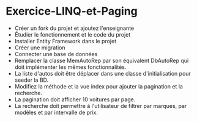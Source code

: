 # Exercice-LINQ-et-Paging
- Créer un fork du projet et ajoutez l'enseignante
- Étudier le fonctionnement et le code du projet 
- Installer Entity Framework dans le projet
- Créer une migration
- Connecter une base de données
- Remplacer la classe MemAutoRep par son équivalent DbAutoRep qui doit implémenter les mêmes fonctionnalités.
- La liste d'autos doit être déplacer dans une classe d'initialisation pour seeder la BD.
- Modifiez la méthode et la vue index pour ajouter la pagination et la recherche.
- La pagination doit afficher 10 voitures par page.
- La recherche doit permettre à l'utilisateur de filtrer par marques, par modèles et par intervalle de prix.
